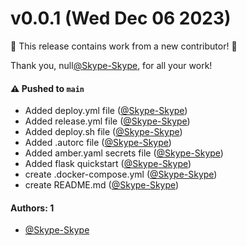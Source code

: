 # v0.0.1 (Wed Dec 06 2023)

:tada: This release contains work from a new contributor! :tada:

Thank you, null[@Skype-Skype](https://github.com/Skype-Skype), for all your work!

#### ⚠️ Pushed to `main`

- Added deploy.yml file ([@Skype-Skype](https://github.com/Skype-Skype))
- Added release.yml file ([@Skype-Skype](https://github.com/Skype-Skype))
- Added deploy.sh file ([@Skype-Skype](https://github.com/Skype-Skype))
- Added .autorc file ([@Skype-Skype](https://github.com/Skype-Skype))
- Added amber.yaml secrets file ([@Skype-Skype](https://github.com/Skype-Skype))
- Added flask quickstart ([@Skype-Skype](https://github.com/Skype-Skype))
- create .docker-compose.yml ([@Skype-Skype](https://github.com/Skype-Skype))
- create README.md ([@Skype-Skype](https://github.com/Skype-Skype))

#### Authors: 1

- [@Skype-Skype](https://github.com/Skype-Skype)

